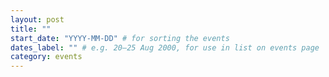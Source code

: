 ```yaml
---
layout: post
title: ""
start_date: "YYYY-MM-DD" # for sorting the events
dates_label: "" # e.g. 20–25 Aug 2000, for use in list on events page
category: events
---
```

